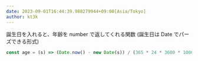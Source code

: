 ```yaml
---
date: 2023-09-01T16:44:39.988279944+09:00[Asia/Tokyo]
author: kt3k
---
```

誕生日を入れると、年齢を number で返してくれる関数 (誕生日は Date でパーズできる形式)

```js
const age = (s) => (Date.now() - new Date(s)) / (365 * 24 * 3600 * 1000)
```
